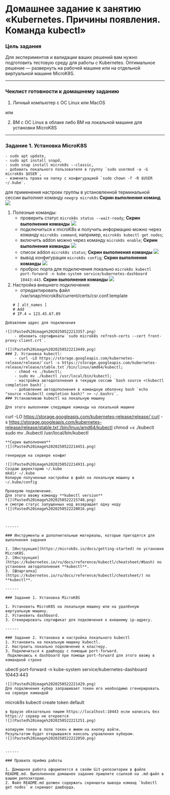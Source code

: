 # Домашнее задание к занятию «Kubernetes. Причины появления. Команда kubectl»

### Цель задания

Для экспериментов и валидации ваших решений вам нужно подготовить тестовую среду для работы с Kubernetes. Оптимальное решение — развернуть на рабочей машине или на отдельной виртуальной машине MicroK8S.

------

### Чеклист готовности к домашнему заданию

1. Личный компьютер с ОС Linux или MacOS 

или

2. ВМ c ОС Linux в облаке либо ВМ на локальной машине для установки MicroK8S  

------



### Задание 1. Установка MicroK8S
    - sudo apt update,
    - sudo apt install snapd,
    - sudo snap install microk8s --classic,
    - добавить локального пользователя в группу `sudo usermod -a -G microk8s $USER`,
    - изменить права на папку с конфигурацией `sudo chown -f -R $USER ~/.kube`.
для применения настроек группы в установленной терминальной сессии выполнил команду `newgrp microk8s`
**Скрин выполнения команд**
![](Pasted%20image%2020250522211103.png)
1. Полезные команды:
    - проверить статус `microk8s status --wait-ready`;
**Скрин выполнения команды**
![](Pasted%20image%2020250522211837.png)
    - подключиться к microK8s и получить информацию можно через команду `microk8s command`, например, `microk8s kubectl get nodes`;
    - включить addon можно через команду `microk8s enable`; 
**Скрин выполнения команды**
![](Pasted%20image%2020250522212129.png)
    - список addon `microk8s status`;
**Скрин выполнения команды**
![](Pasted%20image%2020250522212403.png)
    - вывод конфигурации `microk8s config`;
**Скрин выполнения команды**
![](Pasted%20image%2020250522212539.png)
    - проброс порта для подключения локально `microk8s kubectl port-forward -n kube-system service/kubernetes-dashboard 10443:443`.
**Скрин выполнения команды**
![](Pasted%20image%2020250522212636.png)
1. Настройка внешнего подключения:
    - отредактировать файл /var/snap/microk8s/current/certs/csr.conf.template
    ```shell
    # [ alt_names ]
    # Add
    # IP.4 = 123.45.67.89

```
Добавляем адрес для подключения 

![](Pasted%20image%2020250522213357.png)
	- обновить сертификаты `sudo microk8s refresh-certs --cert front-proxy-client.crt`.

![](Pasted%20image%2020250522213449.png)
### 2. Установка kubectl:
    - curl -LO https://storage.googleapis.com/kubernetes-release/release/`curl -s https://storage.googleapis.com/kubernetes-release/release/stable.txt`/bin/linux/amd64/kubectl;
    - chmod +x ./kubectl;
    - sudo mv ./kubectl /usr/local/bin/kubectl;
    - настройка автодополнения в текущую сессию `bash source <(kubectl completion bash)`;
    - добавление автодополнения в командную оболочку bash `echo "source <(kubectl completion bash)" >> ~/.bashrc`.
### Устанавливаю kubectl на локальную машину

Для этого выполняем следующие команды на локальной машине 
```
curl -LO https://storage.googleapis.com/kubernetes-release/release/`curl -s https://storage.googleapis.com/kubernetes-release/release/stable.txt`/bin/linux/amd64/kubectl
chmod +x ./kubectl
sudo mv ./kubectl /usr/local/bin/kubectl
```
**Скрин выполнения**
![](Pasted%20image%2020250522214451.png)

генерирую на сервере конфиг 

![](Pasted%20image%2020250522214931.png)
Создаю директорию ~/.kube 
mkdir ~/.kube
Копирую полученные настройки в файл на локальную машину в ~/.kube/config 

Проверяю подключение.
Для этого ввожу команду **kubectl version**
![](Pasted%20image%2020250522215748.png)
и смотрю статус запущенных нод возвращает одну ноду
![](Pasted%20image%2020250522220016.png)



------

### Инструменты и дополнительные материалы, которые пригодятся для выполнения задания

1. [Инструкция](https://microk8s.io/docs/getting-started) по установке MicroK8S.
2. [Инструкция](https://kubernetes.io/ru/docs/reference/kubectl/cheatsheet/#bash) по установке автодополнения **kubectl**.
3. [Шпаргалка](https://kubernetes.io/ru/docs/reference/kubectl/cheatsheet/) по **kubectl**.

------

### Задание 1. Установка MicroK8S

1. Установить MicroK8S на локальную машину или на удалённую виртуальную машину.
2. Установить dashboard.
3. Сгенерировать сертификат для подключения к внешнему ip-адресу.

------

### Задание 2. Установка и настройка локального kubectl
1. Установить на локальную машину kubectl.
2. Настроить локально подключение к кластеру.
3. Подключиться к дашборду с помощью port-forward.
 Подключаюсь к dashboard при помощи port-forward для этого ввожу в командной строке
 ```
 ubectl port-forward -n kube-system service/kubernetes-dashboard 10443:443
```
![](Pasted%20image%2020250522221429.png)
Для подключения кубер запрашивает токен его необходимо сгенерировать на сервере командой 
```
microk8s kubectl create token default
```
в браузе обязательно пишем https://localhost:10443 если написать без https:// сервер не откроется
![](Pasted%20image%2020250522221251.png)

копируем токен в поле токен и жмем на кнопку войти.
Результатом будет открывшаяся консоль управления кубером.
![](Pasted%20image%2020250522222050.png)

 
------

### Правила приёма работы

1. Домашняя работа оформляется в своём Git-репозитории в файле README.md. Выполненное домашнее задание пришлите ссылкой на .md-файл в вашем репозитории.
2. Файл README.md должен содержать скриншоты вывода команд `kubectl get nodes` и скриншот дашборда.

